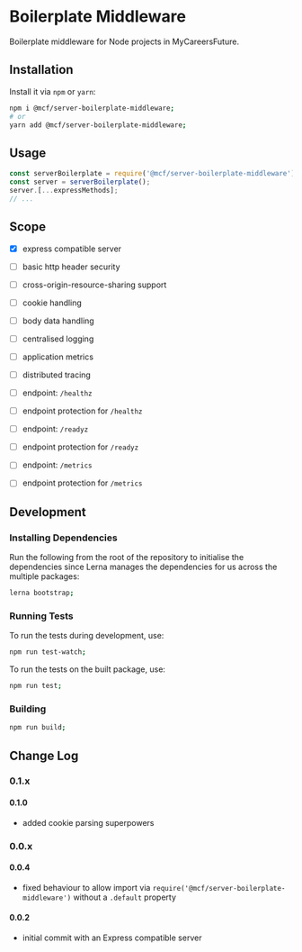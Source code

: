 # Boilerplate Middleware
Boilerplate middleware for Node projects in MyCareersFuture.

## Installation
Install it via `npm` or `yarn`:

```sh
npm i @mcf/server-boilerplate-middleware;
# or
yarn add @mcf/server-boilerplate-middleware;
```

## Usage

```js
const serverBoilerplate = require('@mcf/server-boilerplate-middleware');
const server = serverBoilerplate();
server.[...expressMethods];
// ...
```

## Scope
- [x] express compatible server
- [ ] basic http header security
- [ ] cross-origin-resource-sharing support
- [ ] cookie handling
- [ ] body data handling
- [ ] centralised logging
- [ ] application metrics
- [ ] distributed tracing
- [ ] endpoint: `/healthz`
- [ ] endpoint protection for `/healthz`
- [ ] endpoint: `/readyz`
- [ ] endpoint protection for `/readyz`
- [ ] endpoint: `/metrics`
- [ ] endpoint protection for `/metrics`


## Development

### Installing Dependencies
Run the following from the root of the repository to initialise the dependencies since Lerna manages the dependencies for us across the multiple packages:

```sh
lerna bootstrap;
```

### Running Tests
To run the tests during development, use:

```sh
npm run test-watch;
```

To run the tests on the built package, use:

```sh
npm run test;
```

### Building
```sh
npm run build;
```

## Change Log
### 0.1.x
#### 0.1.0
- added cookie parsing superpowers

### 0.0.x
#### 0.0.4
- fixed behaviour to allow import via `require('@mcf/server-boilerplate-middleware')` without a `.default` property

#### 0.0.2
- initial commit with an Express compatible server
